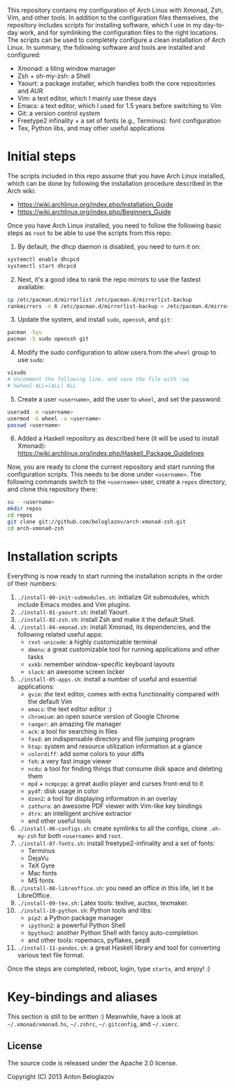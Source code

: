 This repository contains my configuration of Arch Linux with Xmonad, Zsh, Vim,
and other tools. In addition to the configuration files themselves, the
repository includes scripts for installing software, which I use in my
day-to-day work, and for symlinking the configuration files to the right
locations. The scripts can be used to completely configure a clean installation
of Arch Linux. In summary, the following software and tools are installed and
configured:

 - Xmonad: a tiling window manager
 - Zsh + oh-my-zsh: a Shell
 - Yaourt: a package installer, which handles both the core repositories and AUR
 - Vim: a text editor, which I mainly use these days
 - Emacs: a text editor, which I used for 1.5 years before switching to Vim
 - Git: a version control system
 - Freetype2 infinality + a set of fonts (e.g., Terminus): font configuration
 - Tex, Python libs, and may other useful applications


# Initial steps

The scripts included in this repo assume that you have Arch Linux installed,
which can be done by following the installation procedure described in the Arch
wiki:

 - https://wiki.archlinux.org/index.php/Installation_Guide
 - https://wiki.archlinux.org/index.php/Beginners_Guide

Once you have Arch Linux installed, you need to follow the following basic steps
as `root` to be able to use the scripts from this repo:

1. By default, the dhcp daemon is disabled, you need to turn it on:
```Bash
systemctl enable dhcpcd
systemctl start dhcpcd
```

2. Next, it's a good idea to rank the repo mirrors to use the fastest available:
```Bash
cp /etc/pacman.d/mirrorlist /etc/pacman.d/mirrorlist-backup
rankmirrors -n 6 /etc/pacman.d/mirrorlist-backup > /etc/pacman.d/mirrorlist
```

3. Update the system, and install `sudo`, `openssh`, and `git`:
```Bash
pacman -Syu
pacman -S sudo openssh git
```

4. Modify the sudo configuration to allow users from the `wheel` group to use
   `sudo`:
```Bash
visudo
# Uncomment the following line, and save the file with :wq
# %wheel ALL=(ALL) ALL
```

5. Create a user `<username>`, add the user to `wheel`, and set the password:
```Bash
useradd -m <username>
usermod -G wheel -a <username>
passwd <username>
```

6. Added a Haskell repository as described here (it will be used to install
   Xmonad): https://wiki.archlinux.org/index.php/Haskell_Package_Guidelines

Now, you are ready to clone the current repository and start running the
configuration scripts. This needs to be done under `<username>`. The following
commands switch to the `<username>` user, create a `repos` directory, and clone
this repository there:

```Bash
su - <username>
mkdir repos
cd repos
git clone git://github.com/beloglazov/arch-xmonad-zsh.git
cd arch-xmonad-zsh
```

# Installation scripts

Everything is now ready to start running the installation scripts in the order
of their numbers:

1. `./install-00-init-submodules.sh`: initialize Git submodules, which include
   Emacs modes and Vim plugins.
2. `./install-01-yaourt.sh`: install Yaourt.
3. `./install-02-zsh.sh`: install Zsh and make it the default Shell.
4. `./install-04-xmonad.sh`: install Xmonad, its dependencies, and the following
   related useful apps:
    - `rxvt-unicode`: a highly customizable terminal
    - `dmenu`: a great customizable tool for running applications and other
      tasks
    - `xxkb`: remember window-specific keyboard layouts
    - `slock`: an awesome screen locker
5. `./install-05-apps.sh`: install a number of useful and essential applications:
    - `gvim`: *the* text editor, comes with extra functionality compared with
      the default Vim
    - `emacs`: the text editor editor :)
    - `chromium`: an open source version of Google Chrome
    - `ranger`: an amazing file manager
    - `ack`: a tool for searching in files
    - `fasd`: an indispensable directory and file jumping program
    - `htop`: system and resource utilization information at a glance
    - `colordiff`: add some colors to your diffs
    - `feh`: a very fast image viewer
    - `ncdu`: a tool for finding things that consume disk space and deleting them
    - `mpd` + `ncmpcpp`: a great audio player and curses front-end to it
    - `pydf`: disk usage in color
    - `dzen2`: a tool for displaying information in an overlay
    - `zathura`: an awesome PDF viewer with Vim-like key bindings
    - `dtrx`: an intelligent archive extractor
    - and other useful tools
6. `./install-06-configs.sh`: create symlinks to all the configs, clone
   `.oh-my-zsh` for both `<username>` and `root`.
7. `./install-07-fonts.sh`: install freetype2-infinality and a set of fonts:
    - Terminus
    - DejaVu
    - TeX Gyre
    - Mac fonts
    - MS fonts
8. `./install-08-libreoffice.sh`: you need an office in this life, let it be
   LibreOffice.
9. `./install-09-tex.sh`: Latex tools: texlive, auctex, texmaker.
10. `./install-10-python.sh`: Python tools and libs:
    - `pip2`: a Python package manager
    - `ipython2`: a powerful Python Shell
    - `bpython2`: another Python Shell with fancy auto-completion
    - and other tools: ropemacs, pyflakes, pep8
11. `./install-11-pandoc.sh`: a great Haskell library and tool for converting
    various text file format.

Once the steps are completed, reboot, login, type `startx`, and enjoy! :)


# Key-bindings and aliases

This section is still to be written :) Meanwhile, have a look at
`~/.xmonad/xmonad.hs`, `~/.zshrc`, `~/.gitconfig`, and `~/.vimrc`.


## License

The source code is released under the Apache 2.0 license.

Copyright (C) 2013 Anton Beloglazov

